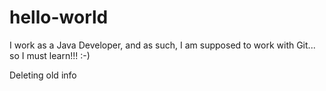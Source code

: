 # hello-world
I work as a Java Developer, and as such, I am supposed to work with Git... so I must learn!!! :-)

Deleting old info
